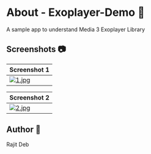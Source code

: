 # About - Exoplayer-Demo 🌟
A sample app to understand Media 3 Exoplayer Library

## Screenshots 📷
| Screenshot 1 |
| ------------ |
| [![1.jpg](https://i.postimg.cc/qqZ8NcPy/1.jpg)](https://postimg.cc/MfVc4BKp) |

| Screenshot 2 |
| ------------ |
| [![2.jpg](https://i.postimg.cc/59FvgvW7/2.jpg)](https://postimg.cc/vDbcH4Bf) |

## Author 🧑
Rajit Deb
